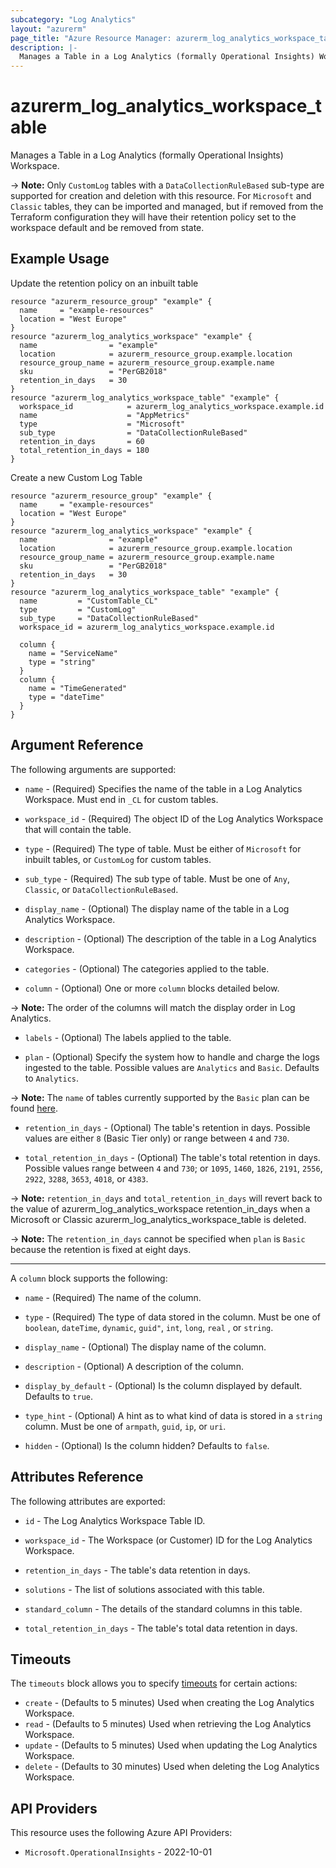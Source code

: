 ```yaml
---
subcategory: "Log Analytics"
layout: "azurerm"
page_title: "Azure Resource Manager: azurerm_log_analytics_workspace_table"
description: |-
  Manages a Table in a Log Analytics (formally Operational Insights) Workspace.
---
```


# azurerm_log_analytics_workspace_table

Manages a Table in a Log Analytics (formally Operational Insights) Workspace.

-> **Note:** Only `CustomLog` tables with a `DataCollectionRuleBased` sub-type are supported for creation and deletion with this resource. For `Microsoft` and `Classic` tables, they can be imported and managed, but if removed from the Terraform configuration they will have their retention policy set to the workspace default and be removed from state.

## Example Usage

Update the retention policy on an inbuilt table

```hcl
resource "azurerm_resource_group" "example" {
  name     = "example-resources"
  location = "West Europe"
}
resource "azurerm_log_analytics_workspace" "example" {
  name                = "example"
  location            = azurerm_resource_group.example.location
  resource_group_name = azurerm_resource_group.example.name
  sku                 = "PerGB2018"
  retention_in_days   = 30
}
resource "azurerm_log_analytics_workspace_table" "example" {
  workspace_id            = azurerm_log_analytics_workspace.example.id
  name                    = "AppMetrics"
  type                    = "Microsoft"
  sub_type                = "DataCollectionRuleBased"
  retention_in_days       = 60
  total_retention_in_days = 180
}
```

Create a new Custom Log Table

```hcl
resource "azurerm_resource_group" "example" {
  name     = "example-resources"
  location = "West Europe"
}
resource "azurerm_log_analytics_workspace" "example" {
  name                = "example"
  location            = azurerm_resource_group.example.location
  resource_group_name = azurerm_resource_group.example.name
  sku                 = "PerGB2018"
  retention_in_days   = 30
}
resource "azurerm_log_analytics_workspace_table" "example" {
  name         = "CustomTable_CL"
  type         = "CustomLog"
  sub_type     = "DataCollectionRuleBased"
  workspace_id = azurerm_log_analytics_workspace.example.id

  column {
    name = "ServiceName"
    type = "string"
  }
  column {
    name = "TimeGenerated"
    type = "dateTime"
  }
}
```

## Argument Reference

The following arguments are supported:

- `name` - (Required) Specifies the name of the table in a Log Analytics Workspace. Must end in `_CL` for custom tables.

- `workspace_id` - (Required) The object ID of the Log Analytics Workspace that will contain the table.

- `type` - (Required) The type of table. Must be either of `Microsoft` for inbuilt tables, or `CustomLog` for custom tables.

- `sub_type` - (Required) The sub type of table. Must be one of `Any`, `Classic`, or `DataCollectionRuleBased`.

- `display_name` - (Optional) The display name of the table in a Log Analytics Workspace.

- `description` - (Optional) The description of the table in a Log Analytics Workspace.

- `categories` - (Optional) The categories applied to the table.

- `column` - (Optional) One or more `column` blocks detailed below.

-> **Note:** The order of the columns will match the display order in Log Analytics.

- `labels` - (Optional) The labels applied to the table.

- `plan` - (Optional) Specify the system how to handle and charge the logs ingested to the table. Possible values are `Analytics` and `Basic`. Defaults to `Analytics`.

-> **Note:** The `name` of tables currently supported by the `Basic` plan can be found [here](https://learn.microsoft.com/en-us/azure/azure-monitor/logs/basic-logs-azure-tables).

- `retention_in_days` - (Optional) The table's retention in days. Possible values are either `8` (Basic Tier only) or range between `4` and `730`.

- `total_retention_in_days` - (Optional) The table's total retention in days. Possible values range between `4` and `730`; or `1095`, `1460`, `1826`, `2191`, `2556`, `2922`, `3288`, `3653`, `4018`, or `4383`.

-> **Note:** `retention_in_days` and `total_retention_in_days` will revert back to the value of azurerm_log_analytics_workspace retention_in_days when a Microsoft or Classic azurerm_log_analytics_workspace_table is deleted.

-> **Note:** The `retention_in_days` cannot be specified when `plan` is `Basic` because the retention is fixed at eight days.

---

A `column` block supports the following:

- `name` - (Required) The name of the column.

- `type` - (Required) The type of data stored in the column. Must be one of `boolean`, `dateTime`, `dynamic`, `guid"`, `int`, `long`, `real` , or `string`.

- `display_name` - (Optional) The display name of the column.

- `description` - (Optional) A description of the column.

- `display_by_default` - (Optional) Is the column displayed by default. Defaults to `true`.

- `type_hint` - (Optional) A hint as to what kind of data is stored in a `string` column. Must be one of `armpath`, `guid`, `ip`, or `uri`.

- `hidden` - (Optional) Is the column hidden? Defaults to `false`.

## Attributes Reference

The following attributes are exported:

- `id` - The Log Analytics Workspace Table ID.

- `workspace_id` - The Workspace (or Customer) ID for the Log Analytics Workspace.

- `retention_in_days` - The table's data retention in days.

- `solutions` - The list of solutions associated with this table.

- `standard_column` - The details of the standard columns in this table.

- `total_retention_in_days` - The table's total data retention in days.

## Timeouts

The `timeouts` block allows you to specify [timeouts](https://www.terraform.io/docs/configuration/resources.html#timeouts) for certain actions:

* `create` - (Defaults to 5 minutes) Used when creating the Log Analytics Workspace.
* `read` - (Defaults to 5 minutes) Used when retrieving the Log Analytics Workspace.
* `update` - (Defaults to 5 minutes) Used when updating the Log Analytics Workspace.
* `delete` - (Defaults to 30 minutes) Used when deleting the Log Analytics Workspace.

## API Providers
<!-- This section is generated, changes will be overwritten -->
This resource uses the following Azure API Providers:

* `Microsoft.OperationalInsights` - 2022-10-01
